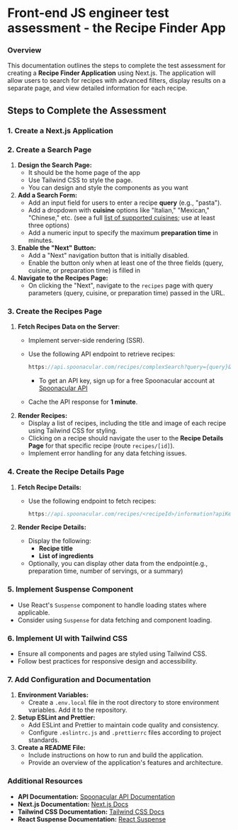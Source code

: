 # Front-end JS engineer test assessment - the Recipe Finder App

### Overview

This documentation outlines the steps to complete the test assessment for creating a **Recipe Finder Application** using Next.js. The application will allow users to search for recipes with advanced filters, display results on a separate page, and view detailed information for each recipe.

## Steps to Complete the Assessment

### 1. Create a Next.js Application

### 2. Create a Search Page

1. **Design the Search Page:**
    - It should be the home page of the app
    - Use Tailwind CSS to style the page.
    - You can design and style the components as you want
2. **Add a Search Form:**
    - Add an input field for users to enter a recipe **query** (e.g., "pasta").
    - Add a dropdown with **cuisine** options like "Italian," "Mexican," "Chinese," etc. (see a full [list of supported cuisines](https://spoonacular.com/food-api/docs#Cuisines); use at least three options)
    - Add a numeric input to specify the maximum **preparation time** in minutes.
3. **Enable the "Next" Button:**
    - Add a "Next" navigation button that is initially disabled.
    - Enable the button only when at least one of the three fields (query, cuisine, or preparation time) is filled in
4. **Navigate to the Recipes Page:**
    - On clicking the "Next", navigate to the `recipes` page with query parameters (query, cuisine, or preparation time) passed in the URL.

### 3. Create the Recipes Page

1. **Fetch Recipes Data on the Server**:
    - Implement server-side rendering (SSR).
    - Use the following API endpoint to retrieve recipes:
        
        ```jsx
        https://api.spoonacular.com/recipes/complexSearch?query={query}&cuisine={cuisine}&maxReadyTime={maxReadyTime}&apiKey=YOUR_API_KEY
        ```
        
        - To get an API key, sign up for a free Spoonacular account at [Spoonacular API](https://spoonacular.com/food-api/docs#Authentication)
    - Cache the API response for **1 minute**.
2. **Render Recipes:**
    - Display a list of recipes, including the title and image of each recipe using Tailwind CSS for styling.
    - Clicking on a recipe should navigate the user to the **Recipe Details Page** for that specific recipe (route `recipes/[id]`).
    - Implement error handling for any data fetching issues.

### 4. Create the Recipe Details Page

1. **Fetch Recipe Details:**
    - Use the following endpoint to fetch recipes:
        
        ```jsx
        https://api.spoonacular.com/recipes/<recipeId>/information?apiKey=YOUR_API_KEY
        ```
        
2. **Render Recipe Details:**
    - Display the following:
        - **Recipe title**
        - **List of ingredients**
    - Optionally, you can display other data from the endpoint(e.g., preparation time, number of servings, or a summary)

### 5. Implement Suspense Component

- Use React's `Suspense` component to handle loading states where applicable.
- Consider using `Suspense` for data fetching and component loading.

### 6. Implement UI with Tailwind CSS

- Ensure all components and pages are styled using Tailwind CSS.
- Follow best practices for responsive design and accessibility.

### 7. Add Configuration and Documentation

1. **Environment Variables:**
    - Create a `.env.local` file in the root directory to store environment variables. Add it to the repository.
2. **Setup ESLint and Prettier:**
    - Add ESLint and Prettier to maintain code quality and consistency.
    - Configure `.eslintrc.js` and `.prettierrc` files according to project standards.
3. **Create a README File:**
    - Include instructions on how to run and build the application.
    - Provide an overview of the application's features and architecture.

### Additional Resources

- **API Documentation:** [Spoonacular API Documentation](https://spoonacular.com/food-api/docs)
- **Next.js Documentation:** [Next.js Docs](https://nextjs.org/docs)
- **Tailwind CSS Documentation:** [Tailwind CSS Docs](https://tailwindcss.com/docs)
- **React Suspense Documentation:** [React Suspense](https://react.dev/reference/react/Suspense)